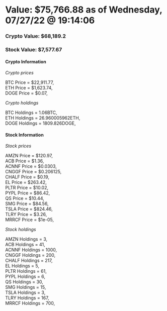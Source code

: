 # Value: $75,766.88 as of Wednesday, 07/27/22 @ 19:14:06 

### Crypto Value: $68,189.2

### Stock Value: $7,577.67

#### Crypto Information 
*Crypto prices* 

BTC Price = $22,911.77,  
ETH Price = $1,623.74,  
DOGE Price = $0.07,  


*Crypto holdings* 

BTC Holdings = 1.06BTC,  
ETH Holdings = 26.960005962ETH,  
DOGE Holdings = 1809.826DOGE,  


#### Stock Information 

*Stock prices* 

AMZN Price = $120.97,  
ACB Price = $1.36,  
ACNNF Price = $0.0303,  
CNGGF Price = $0.206125,  
CHALF Price = $0.19,  
EL Price = $263.42,  
PLTR Price = $10.02,  
PYPL Price = $86.42,  
QS Price = $10.44,  
SMG Price = $84.56,  
TSLA Price = $824.46,  
TLRY Price = $3.26,  
MRRCF Price = $1e-05,  


*Stock holdings* 

AMZN Holdings = 3,  
ACB Holdings = 41,  
ACNNF Holdings = 1000,  
CNGGF Holdings = 200,  
CHALF Holdings = 217,  
EL Holdings = 5,  
PLTR Holdings = 61,  
PYPL Holdings = 6,  
QS Holdings = 30,  
SMG Holdings = 15,  
TSLA Holdings = 3,  
TLRY Holdings = 167,  
MRRCF Holdings = 700,  



